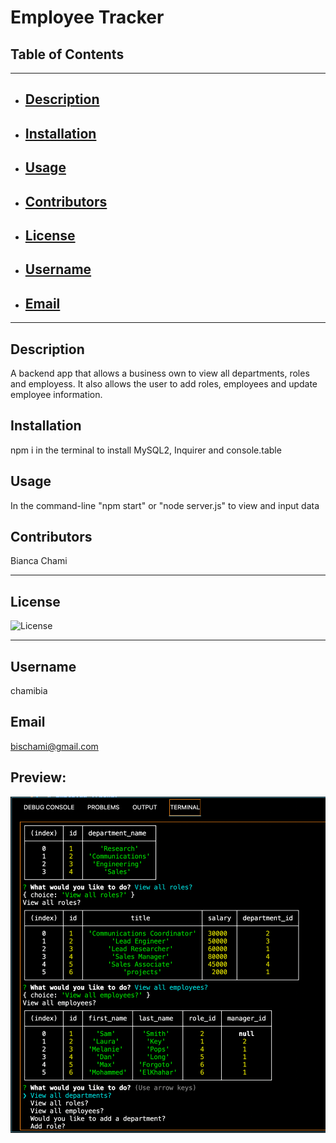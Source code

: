 # Employee Tracker

## Table of Contents

---

- ## [Description](#Description)
- ## [Installation](#Installation)
- ## [Usage](#usage)
- ## [Contributors](#Contributors)
- ## [License](#License)
- ## [Username](#Username)
- ## [Email](#Email)

---

## Description

A backend app that allows a business own to view all departments, roles and employess. It also allows the user to add roles, employees and update employee information.

## Installation

npm i in the terminal to install MySQL2, Inquirer and console.table

## Usage

In the command-line "npm start" or "node server.js" to view and input data

## Contributors

Bianca Chami

---

## License

![License](https://img.shields.io/badge/license--blue.svg)

---

## Username

chamibia

## Email

bischami@gmail.com

## Preview:

![screenshot](./assets/image/screenshot:employeeDB.png)
